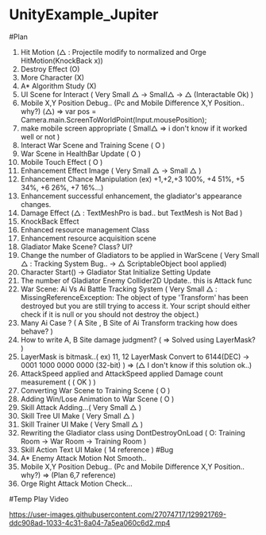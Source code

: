 # UnityExample_Jupiter

#Plan
1. Hit Motion (△ : Projectile modify to normalized and Orge HitMotion(KnockBack x))
2. Destroy Effect (O)
3. More Character (X)
4. A* Algorithm Study (X)
5. UI Scene for Interact ( Very Small △ -> Small△ -> △ (Interactable Ok) )
6. Mobile X,Y Position Debug.. (Pc and Mobile Difference X,Y Position.. why?) (△) 
   => var pos = Camera.main.ScreenToWorldPoint(Input.mousePosition);
7. make mobile screen appropriate ( Small△ => i don't know if it worked well or not )
8. Interact War Scene and Training Scene ( O )
9. War Scene in HealthBar Update ( O )
10. Mobile Touch Effect ( O )
11. Enhancement Effect Image ( Very Small △ -> Small △ )
12. Enhancement Chance Manipulation (ex) +1,+2,+3 100%, +4 51%, +5 34%, +6 26%, +7 16%...)
13. Enhancement successful enhancement, the gladiator's appearance changes.
14. Damage Effect (△ : TextMeshPro is bad.. but TextMesh is Not Bad )
15. KnockBack Effect
16. Enhanced resource management Class
17. Enhancement resource acquisition scene
18. Gladiator Make Scene? Class? UI?
19. Change the number of Gladiators to be applied in WarScene ( Very Small △ : Tracking System Bug.. ->  △ ScriptableObject bool applied)
20. Character Start() -> Gladiator Stat Initialize Setting Update
21. The number of Gladiator Enemy Collider2D Update.. this is Attack func
22. War Scene: Ai Vs Ai Battle Tracking System ( Very Small △ : MissingReferenceException: The object of type 'Transform' has been destroyed but you are still trying to access it.
Your script should either check if it is null or you should not destroy the object.)
23. Many Ai Case ? ( A Site , B Site of Ai Transform tracking how does behave? )
24. How to write A, B Site damage judgment? ( => Solved using LayerMask? )
25. LayerMask is bitmask..( ex) 11, 12 LayerMask Convert to 6144(DEC) -> 0001 1000 0000 0000 (32-bit) ) => (△ I don't know if this solution ok..)
26. AttackSpeed applied and AttackSpeed applied Damage count measurement  ( ( OK ) )
27. Converting War Scene to Training Scene ( O )
28. Adding Win/Lose Animation to War Scene ( O )
29. Skill Attack Adding...( Very Small △ )
30. Skill Tree UI Make ( Very Small △ )
31. Skill Trainer UI Make ( Very Small △ )
32. Rewriting the Gladiator class using DontDestroyOnLoad ( O: Training Room -> War Room -> Training Room ) 
33. Skill Action Text UI Make ( 14 reference )
#Bug
1. A* Enemy Attack Motion Not Smooth..
2. Mobile X,Y Position Debug.. (Pc and Mobile Difference X,Y Position.. why?) => (Plan 6,7 reference)
3. Orge Right Attack Motion Check...

#Temp Play Video


https://user-images.githubusercontent.com/27074717/129921769-ddc908ad-1033-4c31-8a04-7a5ea060c6d2.mp4






